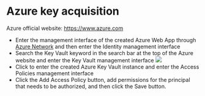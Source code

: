 # Azure key acquisition

Azure official website: https://www.azure.com

- Enter the management interface of the created Azure Web App through [Azure Network](https://portal.azure.com/) and then enter the Identity management interface
- Search the Key Vault keyword in the search bar at the top of the Azure website and enter the Key Vault management interface
    ![](https://images.devsapp.cn/access/azure-page.jpg)
- Click to enter the created Azure Key Vault instance and enter the Access Policies management interface
- Click the Add Access Policy button, add permissions for the principal that needs to be authorized, and then click the Save button.